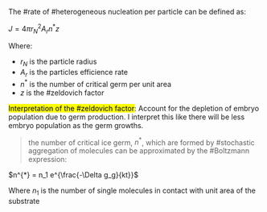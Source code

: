 The #rate of #heterogeneous nucleation per particle can be defined as:

$J = 4 \pi r^{2}_N A_r n^{*}z$

Where:
* $r_N$ is the particle radius
* $A_r$ is the particles efficience rate
* $n^{*}$ is the number of critical germ per unit area
* $z$ is the #zeldovich factor 

<mark class="blue">Interpretation of the #zeldovich  factor</mark>: Account for the depletion of embryo population due to germ production. I interpret this like there will be less embryo population as the germ growths.

> the number of critical ice germ, $n^{*}$, which are formed by #stochastic aggregation of molecules can be approximated by the #Boltzmann expression:

$n^{*} = n_1 e^{\frac{-\Delta g_g}{kt}}$

Where $n_1$ is the number of single molecules in contact with unit area of the substrate

